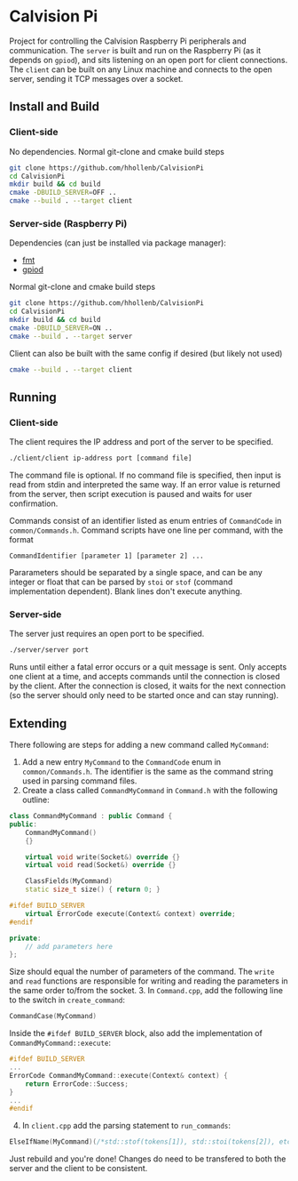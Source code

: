 # Calvision Pi

Project for controlling the Calvision Raspberry Pi peripherals and communication. The `server` is
built and run on the Raspberry Pi (as it depends on `gpiod`), and sits listening on an open port
for client connections. The `client` can be built on any Linux machine and connects to the open server,
sending it TCP messages over a socket. 

## Install and Build

### Client-side
No dependencies. Normal git-clone and cmake build steps
```bash
git clone https://github.com/hhollenb/CalvisionPi
cd CalvisionPi
mkdir build && cd build
cmake -DBUILD_SERVER=OFF ..
cmake --build . --target client
```

### Server-side (Raspberry Pi)
Dependencies (can just be installed via package manager):
 - [fmt](https://github.com/fmtlib/fmt)
 - [gpiod](https://github.com/brgl/libgpiod)

Normal git-clone and cmake build steps
```bash
git clone https://github.com/hhollenb/CalvisionPi
cd CalvisionPi
mkdir build && cd build
cmake -DBUILD_SERVER=ON ..
cmake --build . --target server
```
Client can also be built with the same config if desired (but likely not used)
```bash
cmake --build . --target client
```


## Running

### Client-side

The client requires the IP address and port of the server to be specified.
```bash
./client/client ip-address port [command file]
```
The command file is optional. If no command file is specified, then input is read from stdin and interpreted
the same way. If an error value is returned from the server, then script execution is paused and waits for
user confirmation.

Commands consist of an identifier listed as enum entries of `CommandCode` in `common/Commands.h`. Command
scripts have one line per command, with the format
```
CommandIdentifier [parameter 1] [parameter 2] ...
```
Pararameters should be separated by a single space, and can be any integer or float that can be parsed by
`stoi` or `stof` (command implementation dependent). Blank lines don't execute anything. 

### Server-side

The server just requires an open port to be specified.
```bash
./server/server port
```
Runs until either a fatal error occurs or a quit message is sent. Only accepts one client at a time, and
accepts commands until the connection is closed by the client. After the connection is closed, it waits
for the next connection (so the server should only need to be started once and can stay running).


## Extending

There following are steps for adding a new command called `MyCommand`:
 1. Add a new entry `MyCommand` to the `CommandCode` enum in `common/Commands.h`. The identifier is
    the same as the command string used in parsing command files.
 2. Create a class called `CommandMyCommand` in `Command.h` with the following outline:
```cpp
class CommandMyCommand : public Command {
public:
    CommandMyCommand()
    {}

    virtual void write(Socket&) override {}
    virtual void read(Socket&) override {}

    ClassFields(MyCommand)
    static size_t size() { return 0; }

#ifdef BUILD_SERVER
    virtual ErrorCode execute(Context& context) override;
#endif

private:
    // add parameters here
};
```
Size should equal the number of parameters of the command. The `write` and `read` functions are responsible
for writing and reading the parameters in the same order to/from the socket.
 3. In `Command.cpp`, add the following line to the switch in `create_command`:
```cpp
CommandCase(MyCommand)
```
Inside the `#ifdef BUILD_SERVER` block, also add the implementation of `CommandMyCommand::execute`:
```cpp
#ifdef BUILD_SERVER
...
ErrorCode CommandMyCommand::execute(Context& context) {
    return ErrorCode::Success;
}
...
#endif
```
 4. In `client.cpp` add the parsing statement to `run_commands`:
```cpp
ElseIfName(MyCommand)(/*std::stof(tokens[1]), std::stoi(tokens[2]), etc. */);
```

Just rebuild and you're done! Changes do need to be transfered to both the server and the client to
be consistent.
